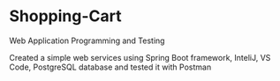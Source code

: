 # Shopping-Cart

Web Application Programming and Testing

Created a simple web services using Spring Boot framework, InteliJ, VS Code, PostgreSQL database and tested it with Postman
